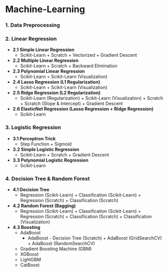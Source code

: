# Machine-Learning
### 1. Data Preprocessing
### 2. Linear Regression
- **2.1 Simple Linear Regression**
  - Scikit-Learn + Scratch + Vectorized + Gradient Descent
- **2.2 Multiple Linear Regression**
  - Scikit-Learn + Scratch + Backward Elimination
- **2.3 Polynomial Linear Regression**
  - Scikit-Learn + Scikit-Learn (Visualization)
- **2.4 Lasso Regression (L1 Regularization)**
  - Scikit-Learn + Scikit-Learn (Visualization)
- **2.5 Ridge Regression (L2 Regularization)**
  - Scikit-Learn (Regularization) + Scikit-Learn (Visualization) + Scratch + Scratch (Slope & Intercept) + Gradient Descent
- **2.6 ElasticNet Regression (Lasso Regression + Ridge Regression)**
  - Scikit-Learn
### 3. Logistic Regression
- **3.1 Perceptron Trick**
  - Step Function + Sigmoid
- **3.2 Simple Logistic Regression**
  - Scikit-Learn + Scratch + Gradient Descent
- **3.3 Polynomial Logistic Regression**
  - Scikit-Learn
### 4. Decision Tree & Random Forest
- **4.1 Decision Tree**
  - Regression (Scikit-Learn) + Classification (Scikit-Learn) + Regression (Scratch) + Classification (Scratch)
- **4.2 Random Forest (Bagging)**
  - Regression (Scikit-Learn) + Classification (Scikit-Learn) + Regression (Scratch) + Classification (Scratch) + Classification (Visualization)
- **4.3 Boosting**
  - AdaBoost
    -  AdaBoost - Decision Tree (Scratch) + AdaBoost (GridSearchCV) + AdaBoost (RandomSearchCV)
  - Gradient Boosting Machine (GBM)
  -  XGBoost
  -  LightGBM
  -  CatBoost
